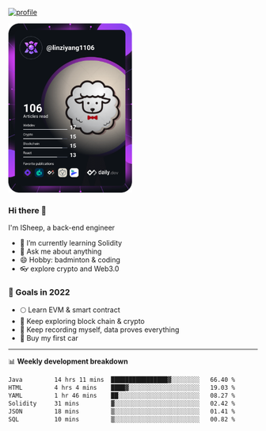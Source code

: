 [![profile](http://img.codelin.xyz/hello-im-isheep.svg)](https://www.calligrapher.ai/)

<a href="https://app.daily.dev/linziyang1106"><img src="/devcard.png" width="250" alt="ISheep's Dev Card"/></a>

### Hi there 🐏

I'm ISheep, a back-end engineer

- 🔭 I’m currently learning Solidity
- 💬 Ask me about anything
- 😄 Hobby: badminton & coding
- 👓 explore crypto and Web3.0

### 🚀 Goals in 2022
+ 🌕 Learn EVM & smart contract
+ 🤔 Keep exploring block chain & crypto
+ 🐏 Keep recording myself, data proves everything
+ 🚗 Buy my first car

-------

📊 **Weekly development breakdown**
<!--START_SECTION:waka-->

```text
Java         14 hrs 11 mins  ████████████████▓░░░░░░░░   66.40 %
HTML         4 hrs 4 mins    ████▓░░░░░░░░░░░░░░░░░░░░   19.03 %
YAML         1 hr 46 mins    ██░░░░░░░░░░░░░░░░░░░░░░░   08.27 %
Solidity     31 mins         ▓░░░░░░░░░░░░░░░░░░░░░░░░   02.42 %
JSON         18 mins         ▒░░░░░░░░░░░░░░░░░░░░░░░░   01.41 %
SQL          10 mins         ▒░░░░░░░░░░░░░░░░░░░░░░░░   00.82 %
```

<!--END_SECTION:waka-->
